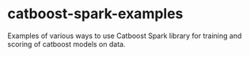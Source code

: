# catboost-spark-examples

Examples of various ways to use Catboost Spark library for training and scoring of catboost models on data.
